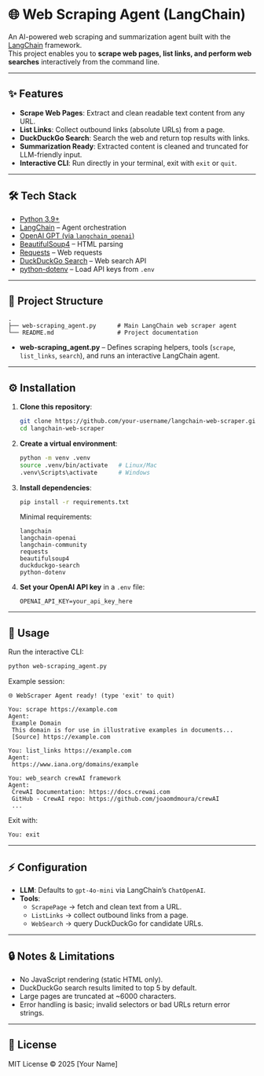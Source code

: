 # 🌐 Web Scraping Agent (LangChain)

An AI-powered web scraping and summarization agent built with the [LangChain](https://python.langchain.com/) framework.  
This project enables you to **scrape web pages, list links, and perform web searches** interactively from the command line.

---

## ✨ Features

- **Scrape Web Pages**: Extract and clean readable text content from any URL.  
- **List Links**: Collect outbound links (absolute URLs) from a page.  
- **DuckDuckGo Search**: Search the web and return top results with links.  
- **Summarization Ready**: Extracted content is cleaned and truncated for LLM-friendly input.  
- **Interactive CLI**: Run directly in your terminal, exit with `exit` or `quit`.  

---

## 🛠️ Tech Stack

- [Python 3.9+](https://www.python.org/)  
- [LangChain](https://python.langchain.com/) – Agent orchestration  
- [OpenAI GPT (via `langchain_openai`)](https://python.langchain.com/docs/integrations/llms/openai)  
- [BeautifulSoup4](https://www.crummy.com/software/BeautifulSoup/) – HTML parsing  
- [Requests](https://docs.python-requests.org/) – Web requests  
- [DuckDuckGo Search](https://pypi.org/project/duckduckgo-search/) – Web search API  
- [python-dotenv](https://pypi.org/project/python-dotenv/) – Load API keys from `.env`  

---

## 📂 Project Structure

```
.
├── web-scraping_agent.py      # Main LangChain web scraper agent
└── README.md                  # Project documentation
```

- **web-scraping_agent.py** – Defines scraping helpers, tools (`scrape`, `list_links`, `search`), and runs an interactive LangChain agent.  

---

## ⚙️ Installation

1. **Clone this repository**:
   ```bash
   git clone https://github.com/your-username/langchain-web-scraper.git
   cd langchain-web-scraper
   ```

2. **Create a virtual environment**:
   ```bash
   python -m venv .venv
   source .venv/bin/activate   # Linux/Mac
   .venv\Scripts\activate      # Windows
   ```

3. **Install dependencies**:
   ```bash
   pip install -r requirements.txt
   ```

   Minimal requirements:
   ```
   langchain
   langchain-openai
   langchain-community
   requests
   beautifulsoup4
   duckduckgo-search
   python-dotenv
   ```

4. **Set your OpenAI API key** in a `.env` file:
   ```
   OPENAI_API_KEY=your_api_key_here
   ```

---

## 🚀 Usage

Run the interactive CLI:

```bash
python web-scraping_agent.py
```

Example session:

```
🌐 WebScraper Agent ready! (type 'exit' to quit)

You: scrape https://example.com
Agent:
 Example Domain
 This domain is for use in illustrative examples in documents...
 [Source] https://example.com

You: list_links https://example.com
Agent:
 https://www.iana.org/domains/example

You: web_search crewAI framework
Agent:
 CrewAI Documentation: https://docs.crewai.com
 GitHub - CrewAI repo: https://github.com/joaomdmoura/crewAI
 ...
```

Exit with:
```
You: exit
```

---

## ⚡ Configuration

- **LLM**: Defaults to `gpt-4o-mini` via LangChain’s `ChatOpenAI`.  
- **Tools**:
  - `ScrapePage` → fetch and clean text from a URL.  
  - `ListLinks` → collect outbound links from a page.  
  - `WebSearch` → query DuckDuckGo for candidate URLs.  

---

## 🔒 Notes & Limitations

- No JavaScript rendering (static HTML only).  
- DuckDuckGo search results limited to top 5 by default.  
- Large pages are truncated at ~6000 characters.  
- Error handling is basic; invalid selectors or bad URLs return error strings.  

---

## 📜 License

MIT License © 2025 [Your Name]
